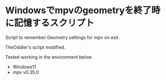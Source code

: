 # Windowsでmpvのgeometryを終了時に記憶するスクリプト

Script to remember Geometry settings for mpv on exit.

TheOddler's script modified.

Tested working in the environment below
* Windows11
* mpv v0.35.0
